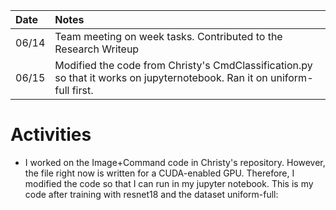 | Date   | Notes
| :----- | :-------------------------------
| 06/14 | Team meeting on week tasks. Contributed to the Research Writeup
| 06/15 | Modified the code from Christy's CmdClassification.py so that it works on jupyternotebook. Ran it on uniform-full first.

# Activities
* I worked on the Image+Command code in Christy's repository. However, the file right now is written for a CUDA-enabled GPU. Therefore, I modified the code so that I can run in my jupyter notebook. This is my code after training with resnet18 and the dataset uniform-full:
